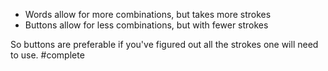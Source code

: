 - Words allow for more combinations, but takes more strokes
- Buttons allow for less combinations, but with fewer strokes

So buttons are preferable if you've figured out all the strokes one will need to use.
#complete